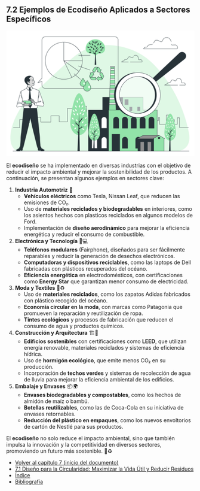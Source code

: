 ## 7.2 Ejemplos de Ecodiseño Aplicados a Sectores Específicos

![Ecodiseño](../img_pisa3_A_jaime/23506586_6766930.jpg)

El **ecodiseño** se ha implementado en diversas industrias con el objetivo de reducir el impacto ambiental y mejorar la sostenibilidad de los productos. A continuación, se presentan algunos ejemplos en sectores clave:

1. **Industria Automotriz** 🚗
   * **Vehículos eléctricos** como Tesla, Nissan Leaf, que reducen las emisiones de CO₂.
   * Uso de **materiales reciclados y biodegradables** en interiores, como los asientos hechos con plasticos reciclados en algunos modelos de Ford.
   * Implementación de **diseño aerodinámico** para mejorar la eficiencia energética y reducir el consumo de combustible.
2. **Electrónica y Tecnología** 📱💻
   * **Teléfonos modulares** (Fairphone), diseñados para ser fácilmente reparables y reducir la generación de desechos electrónicos.
   * **Computadoras y dispositivos reciclables**, como las laptops de Dell fabricadas con plásticos recuperados del océano.
   * **Eficiencia energética** en electrodomésticos, con certificaciones como **Energy Star** que garantizan menor consumo de electricidad.
3. **Moda y Textiles** 👗♻️
   * Uso de **materiales reciclados**, como los zapatos Adidas fabricados con plástico recogido del océano.
   * **Economía circular en la moda**, con marcas como Patagonia que promueven la reparación y reutilización de ropa.
   * **Tintes ecológicos** y procesos de fabricación que reducen el consumo de agua y productos químicos.
4. **Construcción y Arquitectura** 🏗️🌱
   * **Edificios sostenibles** con certificaciones como **LEED**, que utilizan energía renovable, materiales reciclados y sistemas de eficiencia hídrica.
   * Uso de **hormigón ecológico**, que emite menos CO₂ en su producción.
   * Incorporación de **techos verdes** y sistemas de recolección de agua de lluvia para mejorar la eficiencia ambiental de los edificios.
5. **Embalaje y Envases** 📦🌍
   * **Envases biodegradables y compostables**, como los hechos de almidón de maíz o bambú.
   * **Botellas reutilizables**, como las de Coca-Cola en su iniciativa de envases retornables.
   * **Reducción del plástico en empaques**, como los nuevos envoltorios de cartón de Nestlé para sus productos.

El **ecodiseño** no solo reduce el impacto ambiental, sino que también impulsa la innovación y la competitividad en diversos sectores, promoviendo un futuro más sostenible. 🌿♻️

- [Volver al capítulo 7 (inicio del documento)](7_ecodiseño_principios_y_aplicacion_jaime.md)
- [7.1 Diseño para la Circularidad: Maximizar la Vida Útil y Reducir Residuos](7.1_diseño_para_la_circularidad_jaime.md)
- [Índice](../indice_pisa3_A_jaime.md)
- [Bibliografía](../md_pisa3_A/bibliografia_pisa3_A_jaime.md)